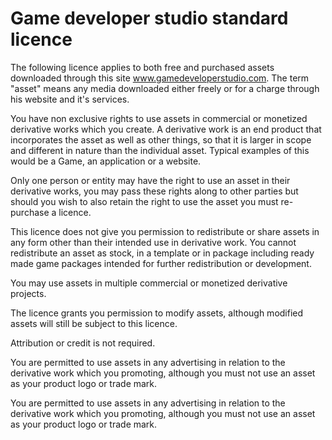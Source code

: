# Game developer studio standard licence

The following licence applies to both free and purchased assets downloaded through this site www.gamedeveloperstudio.com. The term "asset" means any media downloaded either freely or for a charge through his website and it's services.

You have non exclusive rights to use assets in commercial or monetized derivative works which you create. A derivative work is an end product that incorporates the asset as well as other things, so that it is larger in scope and different in nature than the individual asset. Typical examples of this would be a Game, an application or a website.

Only one person or entity may have the right to use an asset in their derivative works, you may pass these rights along to other parties but should you wish to also retain the right to use the asset you must re-purchase a licence.

This licence does not give you permission to redistribute or share assets in any form other than their intended use in derivative work. You cannot redistribute an asset as stock, in a template or in package including ready made game packages intended for further redistribution or development.

You may use assets in multiple commercial or monetized derivative projects.

The licence grants you permission to modify assets, although modified assets will still be subject to this licence.

Attribution or credit is not required.

You are permitted to use assets in any advertising in relation to the derivative work which you promoting, although you must not use an asset as your product logo or trade mark.

You are permitted to use assets in any advertising in relation to the derivative work which you promoting, although you must not use an asset as your product logo or trade mark.

